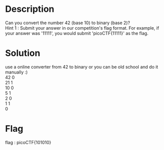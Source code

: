 # Description

Can you convert the number 42 (base 10) to binary (base 2)?  
Hint 1 : Submit your answer in our competition's flag format. For example, if your answer was '11111', you would submit 'picoCTF{11111}' as the flag.

# Solution

use a online converter from 42 to binary or you can be old school and do it manually :\)  
42 0  
21 1  
10 0  
5 1  
2 0  
1 1  
0

# Flag

flag : picoCTF{101010}
